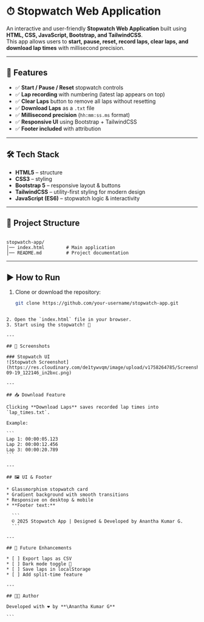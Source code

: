 # ⏱ Stopwatch Web Application

An interactive and user-friendly **Stopwatch Web Application** built using **HTML, CSS, JavaScript, Bootstrap, and TailwindCSS**.  
This app allows users to **start, pause, reset, record laps, clear laps, and download lap times** with millisecond precision.

---

## 🚀 Features
- ✅ **Start / Pause / Reset** stopwatch controls  
- ✅ **Lap recording** with numbering (latest lap appears on top)  
- ✅ **Clear Laps** button to remove all laps without resetting  
- ✅ **Download Laps** as a `.txt` file  
- ✅ **Millisecond precision** (`hh:mm:ss.ms` format)  
- ✅ **Responsive UI** using Bootstrap + TailwindCSS  
- ✅ **Footer included** with attribution  

---

## 🛠️ Tech Stack
- **HTML5** – structure  
- **CSS3** – styling  
- **Bootstrap 5** – responsive layout & buttons  
- **TailwindCSS** – utility-first styling for modern design  
- **JavaScript (ES6)** – stopwatch logic & interactivity  

---

## 📂 Project Structure
```

stopwatch-app/
│── index.html        # Main application
│── README.md         # Project documentation

````

---

## ▶️ How to Run
1. Clone or download the repository:
   ```bash
   git clone https://github.com/your-username/stopwatch-app.git
````

2. Open the `index.html` file in your browser.
3. Start using the stopwatch! 🎉

---

## 📸 Screenshots

### Stopwatch UI
![Stopwatch Screenshot](https://res.cloudinary.com/de1tywvqm/image/upload/v1758264785/Screenshot_2025-09-19_122146_in2bxc.png)

---

## 📥 Download Feature

Clicking **Download Laps** saves recorded lap times into `lap_times.txt`.

Example:

```
Lap 1: 00:00:05.123
Lap 2: 00:00:12.456
Lap 3: 00:00:20.789
```

---

## 🖼️ UI & Footer

* Glassmorphism stopwatch card
* Gradient background with smooth transitions
* Responsive on desktop & mobile
* **Footer text:**

  ```
  © 2025 Stopwatch App | Designed & Developed by Anantha Kumar G.
  ```

---

## 📌 Future Enhancements

* [ ] Export laps as CSV
* [ ] Dark mode toggle 🌙
* [ ] Save laps in localStorage
* [ ] Add split-time feature

---

## 👨‍💻 Author

Developed with ❤️ by **\Anantha Kumar G**

```
